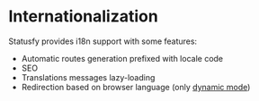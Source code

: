 # Internationalization

Statusfy provides i18n support with some features:

* Automatic routes generation prefixed with locale code
* SEO
* Translations messages lazy-loading
* Redirection based on browser language (only [dynamic mode](../guide/deploy.md#dynamic))
